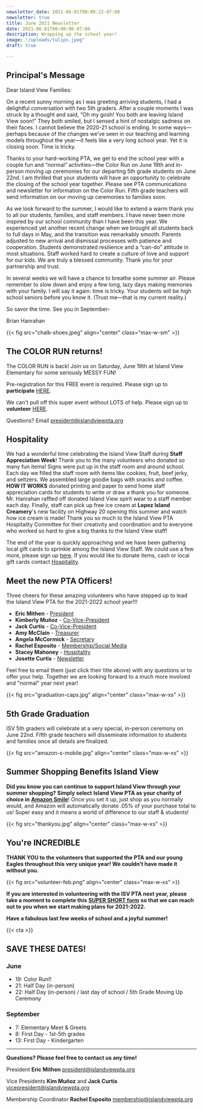 ```yaml
---
newsletter_date: 2021-06-01T00:00:22-07:00
newsletter: true
title: June 2021 Newsletter
date: 2021-06-01T00:00:00-07:00
description: Wrapping up the school year!
image: "/uploads/tulips.jpeg"
draft: true

---
```

## Principal's Message

Dear Island View Families:

On a recent sunny morning as I was greeting arriving students, I had a delightful conversation with two 5th graders. After a couple moments I was struck by a thought and said, “Oh my gosh! You both are leaving Island View soon!” They both smiled, but I sensed a hint of nostalgic sadness on their faces. I cannot believe the 2020-21 school is ending. In some ways—perhaps because of the changes we’ve seen in our teaching and learning models throughout the year—it feels like a very long school year. Yet it is closing soon. Time is tricky.

Thanks to your hard-working PTA, we get to end the school year with a couple fun and “normal” activities—the Color Run on June 19th and in-person moving up ceremonies for our departing 5th grade students on June 22nd. I am thrilled that your students will have an opportunity to celebrate the closing of the school year together. Please see PTA communications and newsletter for information on the Color Run. Fifth grade teachers will send information on our moving up ceremonies to families soon.

As we look forward to the summer, I would like to extend a warm thank you to all our students, families, and staff members. I have never been more inspired by our school community than I have been this year. We experienced yet another recent change when we brought all students back to full days in May, and the transition was remarkably smooth. Parents adjusted to new arrival and dismissal processes with patience and cooperation. Students demonstrated resilience and a “can-do” attitude in most situations. Staff worked hard to create a culture of love and support for our kids. We are truly a blessed community. Thank you for your partnership and trust.

In several weeks we will have a chance to breathe some summer air. Please remember to slow down and enjoy a few long, lazy days making memories with your family. I will say it again: time is tricky. Your students will be high school seniors before you know it. (Trust me—that is my current reality.)

So savor the time. See you in September-

Brian Hanrahan

{{< fig src="chalk-shoes.jpeg" align="center" class="max-w-sm" >}}

## The COLOR RUN returns!

The COLOR RUN is back! Join us on Saturday, June 19th at Island View Elementary for some seriously MESSY FUN!

Pre-registration for this FREE event is required. Please sign up to **participate** [HERE](https://www.islandviewpta.org/colorrun "here").

We can't pull off this super event without LOTS of help. Please sign up to **volunteer** [HERE](https://forms.gle/KLuzByabFTgcaVb66 "here").

Questions? Email president@islandviewpta.org

## Hospitality

We had a wonderful time celebrating the Island View Staff during **Staff Appreciation Week**! Thank you to the many volunteers who donated so many fun items! Signs were put up in the staff room and around school. Each day we filled the staff room with items like cookies, fruit, beef jerky, and seltzers. We assembled large goodie bags with snacks and coffee. **HOW IT WORKS** donated printing and paper to send home staff appreciation cards for students to write or draw a thank you for someone. Mr. Hanrahan raffled off donated Island View spirit wear to a staff member each day. Finally, staff can pick up free ice cream at **Lopez Island Creamery**'s new facility on Highway 20 opening this summer and watch how ice cream is made! Thank you so much to the Island View PTA Hospitality Committee for their creativity and coordination and to everyone who worked so hard to give a big thanks to the Island View staff!

The end of the year is quickly approaching and we have been gathering local gift cards to sprinkle among the Island View Staff. We could use a few more, please sign up [here](https://www.signupgenius.com/go/10c0d44aead2da3f58-staff2  "here"). If you would like to donate items, cash or local gift cards contact [Hospitality](mailto:hospitality@islandviewpta.org).

## Meet the new PTA Officers!

Three cheers for these amazing volunteers who have stepped up to lead the Island View PTA for the 2021-2022 school year!!!

* **Eric Mithen** - [President](mailto:president@islandviewpta.org)
* **Kimberly Muñoz** - [Co-Vice-President](mailto:vicepresident@islandviewpta.org)
* **Jack Curtis** - [Co-Vice-President](mailto:vicepresident@islandviewpta.org)
* **Amy McClain** - [Treasurer](mailto:treasurer@islandviewpta.org)
* **Angela McCormick** - [Secretary](mailto:secretary@islandviewpta.org)
* **Rachel Esposito** - [Membership/Social Media](mailto:membership@islandviewpta.org)
* **Stacey Mahoney** - [Hospitality](mailto:hospitality@islandviewpta.org)
* **Josette Curtis** - [Newsletter](mailto:newsletter@islandviewpta.org)

Feel free to email them (just click their title above) with any questions or to offer your help.  Together we are looking forward to a much more involved and "normal" year next year!

{{< fig src="graduation-caps.jpg" align="center" class="max-w-xs" >}}

## 5th Grade Graduation

ISV 5th graders will celebrate at a very special, in-person ceremony on June 22nd. Fifth grade teachers will disseminate information to students and families once all details are finalized.

{{< fig src="amazon-s-mobile.jpg" align="center" class="max-w-xs" >}}

## Summer Shopping Benefits Island View

**Did you know you can continue to support Island View through your summer shopping? Simply select** **Island View PTA as your charity of choice in** [**Amazon Smile**](https://smile.amazon.com/ "Amazon Smile")! Once you set it up,  just shop as you normally would, and Amazon will automatically donate .05% of your purchase total to us! Super easy and it means a world of difference to our staff & students!

{{< fig src="thankyou.jpg" align="center" class="max-w-xs" >}}

## You're INCREDIBLE

**THANK YOU to the volunteers that supported the PTA and our young Eagles throughout this very unique year! We couldn't have made it without you.**

{{< fig src="volunteer-feb.png" align="center" class="max-w-xs" >}}

**If you are interested in volunteering with the ISV PTA next year, please take a moment to complete this** [**SUPER SHORT form**](https://www.cognitoforms.com/FidalgoIslandViewPTASkagitCounty1/IslandViewPTAVolunteerInterest) **so that we can reach out to you when we start making plans for 2021-2022.**

**Have a fabulous last few weeks of school and a joyful summer!**

{{< cta >}}

## SAVE THESE DATES!

### June

* 19:  Color Run!!
* 21:  Half Day (in-person)
* 22:  Half Day (in-person) / last day of school / 5th Grade Moving Up Ceremony

### September

* 7:  Elementary Meet & Greets
* 8:  First Day - 1st-5th grades
* 13: First Day - Kindergarten

***

**Questions? Please feel free to contact us any time!**

President **Eric Mithen** [president@islandviewpta.org](mailto:president@islandviewpta.org)

Vice Presidents **Kim Muñoz** and **Jack Curtis** [vicepresident@islandviewpta.org](mailto:vicepresident@islandviewpta.org)

Membership Coordinator **Rachel Esposito** [membership@islandviewpta.org](mailto:membership@islandviewpta.org)